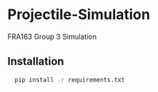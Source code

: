 # Projectile-Simulation
FRA163 Group 3 Simulation

## Installation

```bash
  pip install -r requirements.txt
```
    
